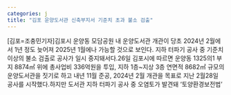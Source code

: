 ```yaml
---
categories: j
title: "김포 운양도서관 신축부지서 기준치 초과 불소 검출"
---
```

[김포=조충민기자]김포시 운양동 모담공원 내 운양도서관 개관이 당초 2024년 2월에서 1년 정도 늦어져 2025년 1월에나 가능할 것으로 보인다. 지하 터파기 공사 중 기준치 이상의 불소 검출로 공사가 일시 중지돼서다.26일 김포시에 따르면 운양동 1325의1 부지 8874㎡ 위에 총사업비 336억원을 투입, 지하 1층~지상 3층 연면적 8682㎡ 규모의 운양도서관을 짓기로 하고 내년 11월 준공, 2024년 2월 개관을 목표로 지난 2월28일 공사를 시작했다.하지만 도서관 지하 터파기 공사 중 오염토가 발견돼 ‘토양환경보전법’